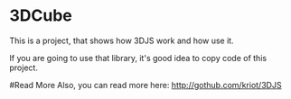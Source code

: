 3DCube
======

This is a project, that shows how 3DJS work and how use it. 

If you are going to use that library, it's good idea to copy code of this project.

#Read More
Also, you can read more here: http://gothub.com/kriot/3DJS
